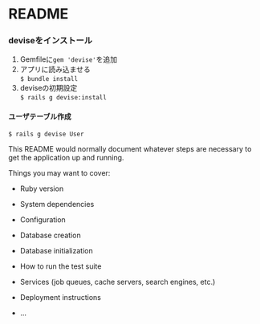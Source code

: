 # README


### deviseをインストール
1. Gemfileに`gem 'devise'`を追加
2. アプリに読み込ませる  
`$ bundle install`  
3. deviseの初期設定  
`$ rails g devise:install`
#### ユーザテーブル作成
`$ rails g devise User`

This README would normally document whatever steps are necessary to get the
application up and running.

Things you may want to cover:

* Ruby version

* System dependencies

* Configuration

* Database creation

* Database initialization

* How to run the test suite

* Services (job queues, cache servers, search engines, etc.)

* Deployment instructions

* ...
